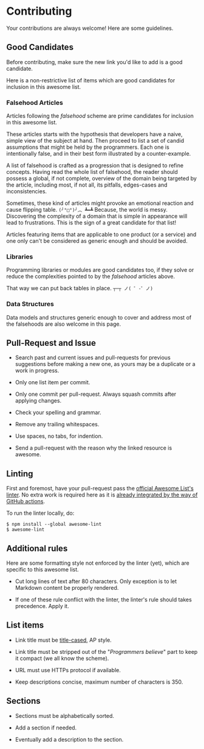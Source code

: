 # Contributing

Your contributions are always welcome! Here are some guidelines.


## Good Candidates

Before contributing, make sure the new link you'd like to add is a good
candidate.

Here is a non-restrictive list of items which are good candidates for inclusion
in this awesome list.


### Falsehood Articles

Articles following the *falsehood* scheme are prime candidates for inclusion in
this awesome list.

These articles starts with the hypothesis that developers have a naive, simple
view of the subject at hand. Then proceed to list a set of candid assumptions
that might be held by the programmers. Each one is intentionally false, and
in their best form illustrated by a counter-example.

A list of falsehood is crafted as a progression that is designed to refine
concepts. Having read the whole list of falsehood, the reader should possess a
global, if not complete, overview of the domain being targeted by the article,
including most, if not all, its pitfalls, edges-cases and inconsistencies.

Sometimes, these kind of articles might provoke an emotional reaction and cause
flipping table. `(╯°□°)╯︵ ┻━┻` Because, the world is messy. Discovering the
complexity of a domain that is simple in appearance will lead to
frustrations. This is the sign of a great candidate for that list!

Articles featuring items that are applicable to one product (or a service) and
one only can't be considered as generic enough and should be avoided.


### Libraries

Programming libraries or modules are good candidates too, if they solve or
reduce the complexities pointed to by the *falsehood* articles above.

That way we can put back tables in place. `┬─┬ ノ( ゜-゜ノ)`


### Data Structures

Data models and structures generic enough to cover and address most of the
falsehoods are also welcome in this page.


## Pull-Request and Issue

- Search past and current issues and pull-requests for previous suggestions
before making a new one, as yours may be a duplicate or a work in progress.

- Only one list item per commit.

- Only one commit per pull-request. Always squash commits after applying
  changes.

- Check your spelling and grammar.

- Remove any trailing whitespaces.

- Use spaces, no tabs, for indention.

- Send a pull-request with the reason why the linked resource is awesome.


## Linting

First and foremost, have your pull-request pass the [official Awesome List's
linter](https://github.com/sindresorhus/awesome-lint). No extra work is
required here as it is [already integrated by the way of GitHub
actions](./workflows/).

To run the linter locally, do:

```
$ npm install --global awesome-lint
$ awesome-lint
```


## Additional rules

Here are some formatting style not enforced by the linter (yet), which are
specific to this awesome list.

- Cut long lines of text after 80 characters. Only exception is to let Markdown
content be properly rendered.

- If one of these rule conflict with the linter, the linter's rule should takes
precedence. Apply it.


## List items

- Link title must be [title-cased](http://titlecapitalization.com), AP style.

- Link title must be stripped out of the "*Programmers believe*" part to keep
it compact (we all know the scheme).

- URL must use HTTPs protocol if available.

- Keep descriptions concise, maximum number of characters is 350.


## Sections

- Sections must be alphabetically sorted.

- Add a section if needed.

- Eventually add a description to the section.
